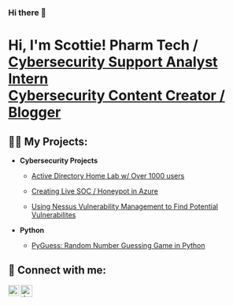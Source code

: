 ### Hi there 👋

<!--
**Scottiesene/Scottiesene** is a ✨ _special_ ✨ repository because its `README.md` (this file) appears on your GitHub profile.

Here are some ideas to get you started:

- 🔭 I’m currently working on ...
- 🌱 I’m currently learning ...
- 👯 I’m looking to collaborate on ...
- 🤔 I’m looking for help with ...
- 💬 Ask me about ...
- 📫 How to reach me: ...
- 😄 Pronouns: ...
- ⚡ Fun fact: ...
-->
<h1>Hi, I'm Scottie! Pharm Tech / <a href="https://www.linkedin.com/in/scottiesene/">Cybersecurity Support Analyst Intern <br/><a href="https://cybersentinelscott.com/blog-list">Cybersecurity Content Creator / Blogger</a> </a></h1>

<h2>👨‍💻 My Projects:</h2>

- <b>Cybersecurity Projects</b>
  - [Active Directory Home Lab w/ Over 1000 users](https://github.com/Scottiesene/Active-Directory-Home-Lab-Over-1-000-Users)

  - [Creating Live SOC / Honeypot in Azure](https://github.com/Scottiesene/AzureHoneypot)

  - [Using Nessus Vulnerability Management to Find Potential Vulnerabilites](https://github.com/Scottiesene/NessusVulnerabilityManagement) <b><i></b></i>

- <b>Python</b>
  - [PyGuess: Random Number Guessing Game in Python](https://github.com/Scottiesene/Matching-Game)


<h2> 🤳 Connect with me:</h2>

[<img align="left" alt="JoshMadakor | LinkedIn" width="22px" src="https://cdn.jsdelivr.net/npm/simple-icons@v3/icons/linkedin.svg" />][linkedin]
[<img align="left" alt="JoshMadakor | Instagram" width="24px" src="https://github.com/Scottiesene/Scottiesene/assets/151565915/130c000b-6e11-444c-b070-b7c80bed45a8" />][instagram]


[twitter]: https://twitter.com/joshmadakor
[youtube]: https://www.youtube.com/c/joshmadakor
[instagram]: https://cybersentinelscott.com/
[linkedin]: https://www.linkedin.com/in/scottiesene/

<!--
**joshmadakor1/joshmadakor1** is a ✨ _special_ ✨ repository because its `README.md` (this file) appears on your GitHub profile.

Here are some ideas to get you started:

- 🔭 I’m currently working on ...
- 🌱 I’m currently learning ...
- 👯 I’m looking to collaborate on ...
- 🤔 I’m looking for help with ...
- 💬 Ask me about ...
- 📫 How to reach me: ...
- 😄 Pronouns: ...
- ⚡ Fun fact: ...
-->
